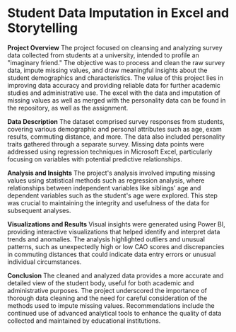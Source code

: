 # Student Data Imputation in Excel and Storytelling

**Project Overview**
The project focused on cleansing and analyzing survey data collected from students at a university, intended to profile an "imaginary friend." The objective was to process and clean the raw survey data, impute missing values, and draw meaningful insights about the student demographics and characteristics. The value of this project lies in improving data accuracy and providing reliable data for further academic studies and administrative use. The excel with the data and imputation of missing values as well as merged with the personality data can be found in the repository, as well as the assignment.

**Data Description**
The dataset comprised survey responses from students, covering various demographic and personal attributes such as age, exam results, commuting distance, and more. The data also included personality traits gathered through a separate survey. Missing data points were addressed using regression techniques in Microsoft Excel, particularly focusing on variables with potential predictive relationships.

**Analysis and Insights**
The project's analysis involved imputing missing values using statistical methods such as regression analysis, where relationships between independent variables like siblings' age and dependent variables such as the student's age were explored. This step was crucial to maintaining the integrity and usefulness of the data for subsequent analyses.

**Visualizations and Results**
Visual insights were generated using Power BI, providing interactive visualizations that helped identify and interpret data trends and anomalies. The analysis highlighted outliers and unusual patterns, such as unexpectedly high or low CAO scores and discrepancies in commuting distances that could indicate data entry errors or unusual individual circumstances.

**Conclusion**
The cleaned and analyzed data provides a more accurate and detailed view of the student body, useful for both academic and administrative purposes. The project underscored the importance of thorough data cleaning and the need for careful consideration of the methods used to impute missing values. Recommendations include the continued use of advanced analytical tools to enhance the quality of data collected and maintained by educational institutions.
